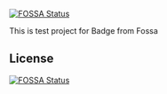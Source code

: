 [![FOSSA Status](https://app.fossa.com/api/projects/git%2Bgithub.com%2FratanFossa%2FbadgeTesting.svg?type=shield)](https://app.fossa.com/projects/git%2Bgithub.com%2FratanFossa%2FbadgeTesting?ref=badge_shield)

This is test project for Badge from Fossa


## License
[![FOSSA Status](https://app.fossa.com/api/projects/git%2Bgithub.com%2FratanFossa%2FbadgeTesting.svg?type=large)](https://app.fossa.com/projects/git%2Bgithub.com%2FratanFossa%2FbadgeTesting?ref=badge_large)